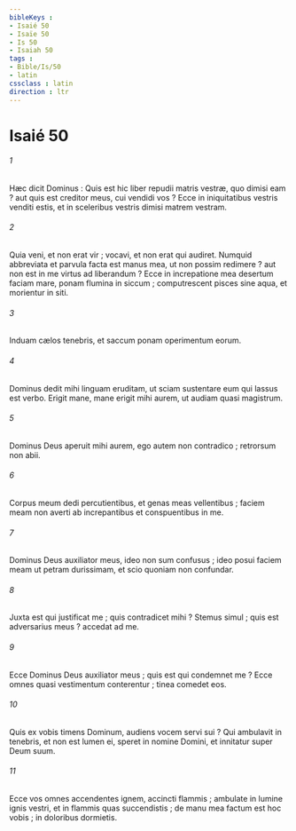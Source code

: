 ```yaml
---
bibleKeys : 
- Isaié 50
- Isaïe 50
- Is 50
- Isaiah 50
tags : 
- Bible/Is/50
- latin
cssclass : latin
direction : ltr
---
```


# Isaié 50

###### 1
Hæc dicit Dominus : Quis est hic liber repudii matris vestræ, quo dimisi eam ? aut quis est creditor meus, cui vendidi vos ? Ecce in iniquitatibus vestris venditi estis, et in sceleribus vestris dimisi matrem vestram.
###### 2
Quia veni, et non erat vir ; vocavi, et non erat qui audiret. Numquid abbreviata et parvula facta est manus mea, ut non possim redimere ? aut non est in me virtus ad liberandum ? Ecce in increpatione mea desertum faciam mare, ponam flumina in siccum ; computrescent pisces sine aqua, et morientur in siti.
###### 3
Induam cælos tenebris, et saccum ponam operimentum eorum.
###### 4
Dominus dedit mihi linguam eruditam, ut sciam sustentare eum qui lassus est verbo. Erigit mane, mane erigit mihi aurem, ut audiam quasi magistrum.
###### 5
Dominus Deus aperuit mihi aurem, ego autem non contradico ; retrorsum non abii.
###### 6
Corpus meum dedi percutientibus, et genas meas vellentibus ; faciem meam non averti ab increpantibus et conspuentibus in me.
###### 7
Dominus Deus auxiliator meus, ideo non sum confusus ; ideo posui faciem meam ut petram durissimam, et scio quoniam non confundar.
###### 8
Juxta est qui justificat me ; quis contradicet mihi ? Stemus simul ; quis est adversarius meus ? accedat ad me.
###### 9
Ecce Dominus Deus auxiliator meus ; quis est qui condemnet me ? Ecce omnes quasi vestimentum conterentur ; tinea comedet eos.
###### 10
Quis ex vobis timens Dominum, audiens vocem servi sui ? Qui ambulavit in tenebris, et non est lumen ei, speret in nomine Domini, et innitatur super Deum suum.
###### 11
Ecce vos omnes accendentes ignem, accincti flammis ; ambulate in lumine ignis vestri, et in flammis quas succendistis ; de manu mea factum est hoc vobis ; in doloribus dormietis.
